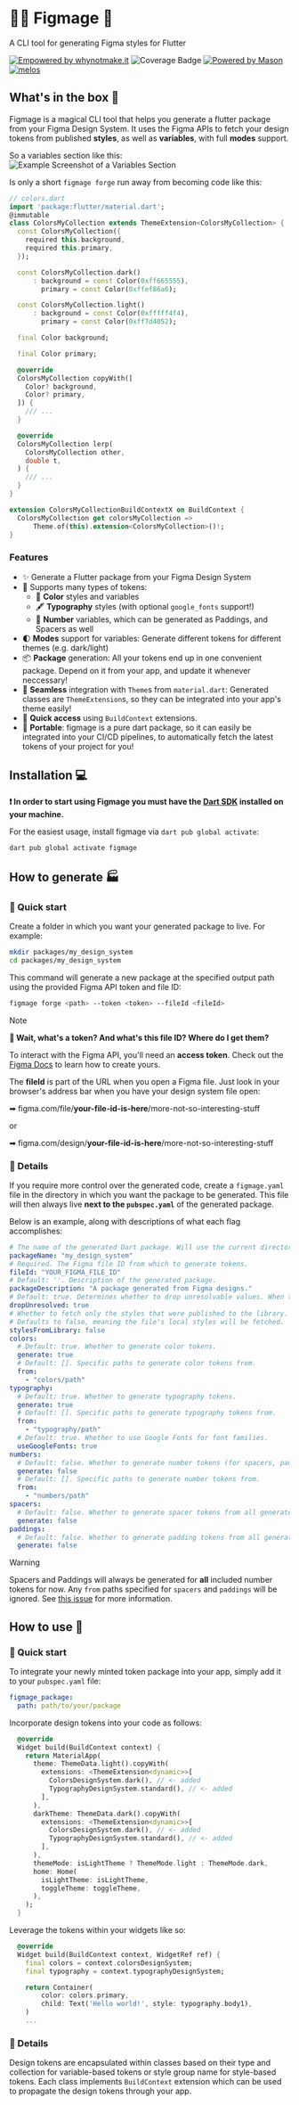 # 🧙‍♂️ Figmage 🧙
A CLI tool for generating Figma styles for Flutter

[![Empowered by whynotmake.it][wnmi_badge]](https://whynotmake.it)
![Coverage Badge](./coverage-total.svg)
[![Powered by Mason](https://img.shields.io/endpoint?url=https%3A%2F%2Ftinyurl.com%2Fmason-badge)](https://github.com/felangel/mason)
[![melos](https://img.shields.io/badge/maintained%20with-melos-f700ff.svg)](https://github.com/invertase/melos)


## What's in the box 🎁
Figmage is a magical CLI tool that helps you generate a flutter package from your Figma Design System. It uses the Figma APIs to fetch your design tokens from published **styles**, as well as **variables**, with full **modes** support.

So a variables section like this:
![Example Screenshot of a Variables Section](doc/example_variables.jpg)

Is only a short `figmage forge` run away from becoming code like this:

```dart
// colors.dart
import 'package:flutter/material.dart';
@immutable
class ColorsMyCollection extends ThemeExtension<ColorsMyCollection> {
  const ColorsMyCollection({
    required this.background,
    required this.primary,
  });

  const ColorsMyCollection.dark()
      : background = const Color(0xff665555),
        primary = const Color(0xffef86a6);

  const ColorsMyCollection.light()
      : background = const Color(0xfffff4f4),
        primary = const Color(0xff7d4052);

  final Color background;

  final Color primary;

  @override
  ColorsMyCollection copyWith([
    Color? background,
    Color? primary,
  ]) {
    /// ...
  }

  @override
  ColorsMyCollection lerp(
    ColorsMyCollection other,
    double t,
  ) {
    /// ...
  } 
}

extension ColorsMyCollectionBuildContextX on BuildContext {
  ColorsMyCollection get colorsMyCollection =>
      Theme.of(this).extension<ColorsMyCollection>()!;
}
```

### Features
- ✨ Generate a Flutter package from your Figma Design System
- 🎨 Supports many types of tokens:
  - 🌈 **Color** styles and variables
  - 🖋️ **Typography** styles (with optional `google_fonts` support!)
  - 🔢 **Number** variables, which can be generated as Paddings, and Spacers as well
- 🌓 **Modes** support for variables: Generate different tokens for different themes (e.g. dark/light)
- 📦 **Package** generation: All your tokens end up in one convenient package. Depend on it from your app, and update it whenever neccessary!
- 🤝 **Seamless** integration with `Theme`s from `material.dart`: Generated classes are `ThemeExtension`s, so they can be integrated into your app's theme easily!
- 🎯 **Quick access** using `BuildContext` extensions.
- 🔮 **Portable**: figmage is a pure dart package, so it can easily be integrated into your CI/CD pipelines, to automatically fetch the latest tokens of your project for you!


## Installation 💻

**❗ In order to start using Figmage you must have the [Dart SDK][dart_install_link] installed on your machine.**

For the easiest usage, install figmage via `dart pub global activate`:

```sh
dart pub global activate figmage
```

## How to generate 🏭

### 🚀 Quick start

Create a folder in which you want your generated package to live. For example:
  
```sh
mkdir packages/my_design_system
cd packages/my_design_system
```

This command will generate a new package at the specified output path using the provided Figma API token and file ID:

```sh
figmage forge <path> --token <token> --fileId <fileId>
```

> [!NOTE] 
> **🤔 Wait, what's a token? And what's this file ID? Where do I get them?**
>
> To interact with the Figma API, you'll need an **access token**. Check out the [Figma Docs](https://www.figma.com/developers/api#access-tokens) to learn how to create yours.
>
> The **fileId** is part of the URL when you open a Figma file. Just look in your browser's address bar when you have your design system file open:
>
> ➡ figma.com/file/**your-file-id-is-here**/more-not-so-interesting-stuff
>
> or
> 
> ➡ figma.com/design/**your-file-id-is-here**/more-not-so-interesting-stuff


### 🎨 Details

If you require more control over the generated code, create a `figmage.yaml` file in the directory in which you want the package to be generated. This file will then always live **next to the `pubspec.yaml`** of the generated package.

Below is an example, along with descriptions of what each flag accomplishes:

```yaml
# The name of the generated Dart package. Will use the current directory name if not provided.
packageName: "my_design_system"
# Required. The Figma file ID from which to generate tokens.
fileId: "YOUR_FIGMA_FILE_ID"
# Default: ''. Description of the generated package.
packageDescription: "A package generated from Figma designs."
# Default: true. Determines whether to drop unresolvable values. When true, values that cannot be resolved (e.g., an alias pointing to a missing variable) are omitted, ensuring all tokens are resolvable in all modes (e.g., light and dark mode). When false, unresolved variables are included but will return null. Defaults to false.
dropUnresolved: true
# Whether to fetch only the styles that were published to the library.
# Defaults to false, meaning the file's local styles will be fetched.
stylesFromLibrary: false
colors:
  # Default: true. Whether to generate color tokens.
  generate: true
  # Default: []. Specific paths to generate color tokens from.
  from:
    - "colors/path"
typography:
  # Default: true. Whether to generate typography tokens.
  generate: true
  # Default: []. Specific paths to generate typography tokens from.
  from:
    - "typography/path"
  # Default: true. Whether to use Google Fonts for font families.
  useGoogleFonts: true
numbers:
  # Default: false. Whether to generate number tokens (for spacers, paddings, borders).
  generate: false
  # Default: []. Specific paths to generate number tokens from.
  from:
    - "numbers/path"
spacers:
  # Default: false. Whether to generate spacer tokens from all generated number tokens (see above).
  generate: false
paddings:
  # Default: false. Whether to generate padding tokens from all generated number tokens (see above).
  generate: false
```
> [!WARNING]
> Spacers and Paddings will always be generated for **all** included number tokens for now. Any `from` paths specified for `spacers` and `paddings` will be ignored. See [this issue](https://github.com/whynotmake-it/figmage/issues/76) for more information.


## How to use 📲

### 🚀 Quick start

To integrate your newly minted token package into your app, simply add it to your `pubspec.yaml` file:

```yaml
figmage_package:
  path: path/to/your/package
```

Incorporate design tokens into your code as follows:

```dart
  @override
  Widget build(BuildContext context) {
    return MaterialApp(
      theme: ThemeData.light().copyWith(
        extensions: <ThemeExtension<dynamic>>[
          ColorsDesignSystem.dark(), // <- added
          TypographyDesignSystem.standard(), // <- added
        ],
      ),
      darkTheme: ThemeData.dark().copyWith(
        extensions: <ThemeExtension<dynamic>>[
          ColorsDesignSystem.dark(), // <- added
          TypographyDesignSystem.standard(), // <- added
        ],
      ),
      themeMode: isLightTheme ? ThemeMode.light : ThemeMode.dark,
      home: Home(
        isLightTheme: isLightTheme,
        toggleTheme: toggleTheme,
      ),
    );
  }
```

Leverage the tokens within your widgets like so:

```dart
  @override
  Widget build(BuildContext context, WidgetRef ref) {
    final colors = context.colorsDesignSystem;
    final typography = context.typographyDesignSystem;

    return Container(
        color: colors.primary,
        child: Text('Hello world!', style: typography.body1),
    )
    ...
```

### 🎨 Details

Design tokens are encapsulated within classes based on their type and collection for variable-based tokens or style group name for style-based tokens. Each class implements `BuildContext` extension which can be used to propagate the design tokens through your app.

[dart_install_link]: https://dart.dev/get-dart
[github_actions_link]: https://docs.github.com/en/actions/learn-github-actions
[license_badge]: https://img.shields.io/badge/license-MIT-blue.svg
[license_link]: https://opensource.org/licenses/MIT
[mason_link]: https://github.com/felangel/mason
[very_good_ventures_link]: https://verygood.ventures
[wnmi_badge]:
  https://img.shields.io/badge/empowered_by-whynotmake.it-black?logo=data%3Aimage%2Fpng%3Bbase64%2CiVBORw0KGgoAAAANSUhEUgAAAJYAAACWCAYAAAA8AXHiAAAACXBIWXMAAAsTAAALEwEAmpwYAAAAAXNSR0IArs4c6QAAAARnQU1BAACxjwv8YQUAAAe2SURBVHgB7Z2BlaM2EIbHqWBLoITtIE4HlwpMKthNBSYV5DpYXwWXVOB0cNcB6WC3g4l44Lw5kECCEUjwf%2B%2Fx%2FNaGGYG%2BNQLGQAQAAAAAAAAAAAAAAAAAAAAAAAAAAAAAAAAAAAAAAHAgTpQgzHw2L0X35%2FfT6fSdVsDkfTIvL2Y6m%2BnZTM3fH00bzPTFtONGID9Mx76Y6Z2H1GYqKCIm%2FidH7lXbAZQxHXblaS4UAc%2FcDxr5ngmkT2DHqsoVmBty5YKjY5uOezPTV44oF7ulqrgdbzXzPJvpBrkyYkSqZzFPyRHkGpGqdMxfTbUVJICPVGJeVblCpRLLQa6UCZFKLKMi11ypxPKQK0XmSCWWXSTXUqlEHMiVEkukEjFmyaUllYgHuVJAQyoRK0gubalEXJdcTwTioymViOklVyypRHybXBWBuMSQSsR2yfWp%2B%2FwlplSiHZ978b8RiEdMqUSO0pVjDam6NhSW%2FG8xch2esQ4nZUZyRZdqJP%2BDmjGg16PboNGlEvkqHueVIsDtt1U9kRtHixqYjXi2bNyoG9aRU1KQMp5SHVKunygORe%2Fvv1co1vt54vOSFOlEvdNwXW9m%2BtVMX3rvN6cg7keSSx0ejjnuFBH2L33RqopwfVNVvflwElUTth%2BRrV2kd%2BcIcvlKJeaHXJo4OnatIr2y%2BzzoDL1HviCpxHKQSwt2D6ZjF%2BmVvfm0qiJmSSWWh1xaMCdTpLe0KmKRVCIO5NKC0ynSm1sVoSKViAe5tOB0ivRCqyJUpRJxXXIVBMLgdIr0fKsiokgl4tvk%2BkwgHOZkivRc7XjtPj%2FHlEq0oy%2FXO4F5MCdTpOdqh4uKImDLw%2B0tBkAozMkU6fnKVVEEeFhuI6kZA%2FpwRjr1yu2u6E%2BOKJVHOx68UQRM3CczfZvIjaPFOXD47qikCEy040zKeEoFuZbA%2FnKVFJGRdlSkyIhUzXvN%2BOrGkEsHbm8hVPNGUol2qJxvG4k%2FJtWTmA8nUbXglcZUHu2IdRnKSyoxP%2BRaCkc%2B%2BpvRHu3LUEFSieUg11xSk0q0S%2Bsy1CypxPKQK5RUpXqwVK6lUok4kMuX1KV6MFcuLalEPMg1RS5SPeDwy1CqUom4qIpwkZtUD9j%2FMlQUqUR8m1xRf6ySPOy%2BNlZSBvB0VURUqUQ7BlURmvGzw7HRS8qIEblc94hXlUq0o%2B7lufARx1ts%2F0lYSRnC0z%2FnjypV14YxkQs6CmZlX3sb4C%2FKFG53eVNPsYgp1XUi93GOFnl4D6koN%2BlYCx6vTthSqiTkinXvBhv9Df1BK8BtbVdzkbugdWjuUfHL6XRSX79GKvNS9d5u8tzM1N8DHONeETwsBykpMvzjQLvWkovdR7drf1PVcp34iCdRNxLrPtYRM2M%2Bsb3EZ1OpxLzHkmsjsSrfDvGMt8p5ql7Oa%2Bg6HEquLcRy5J3sGEecLKQSyx5Drq3EcuT27qBu%2BaykEjH2L9eWYjnye3VUrlKJWPu%2BcL21WI42jHZY7lKJmPu9cJ2CWI52WDuO21MK2UslYtvkyv%2FCNQ8P%2FUvaCIdc3LXxrXt934tUIsc9lT5QoeusPmfakBG5XGQtVZenf1mtolxxSFVTAgTIlb1UXa5qF2K5pOKEjkg85Kr3IFWX797L9YlyY%2B2NtoQJuc4UgQ2kerHkKygn2H6RNtpG02BErpKU2UCqiyVffqcbeLgLjLbRNGGlyz8TOa6xc%2FTyXdhOQbnBw%2FM%2FJWVCTLkSkirPIkvLimR1Ii6GXAlJVVGu9NeEMkRTLkilBA8L4c6UIRpyQSpFLB2S7QXPJXJBKmXY%2FoCmKDeJXYM5ckGqSLD9sXKHkAtSRYTdjwzZtVyQagUOJtdXtn9LQ6oYHEguhlQrc1C5aki1AgeUK8plE0hl4WByqYs1IhVuF3kguWrWrYq48DQqT9DIFsgVHPvC%2FkAuhlw%2BMS8OgZrSpDvksgC5JmNdHOJUYp5XyGUBcjljXHhCKjFvCbksQK7Bshf2lEosA7lsQK7%2Fl7lwoFRiWZtcOBVxdLlY4eSnQ67PdHSOKpeGVCJWf0D%2FTuBwclXsfrpsRTPh4U1NCgKHr4pYJFWXq4ZYDvYmF%2Fs90WKxVF2uGmKNsEO5pr61KlIAYnmwJ7kmxKpICYjlyV7kcqyDqlSOPAUBO7nLxfZbCTWo%2F%2B4SYgWSq1w8XvryjZSBWDPITS7eoEgPYs0kF7l4vJw4mlwQawGpyzUiVcX2RxmryQWxFpKqXOxXpFfGkgtiKZCaXJxAkR4Pd7X5P4ViC1KQi9tLNldfqcRyLrlm%2FYTM0oaaVuZEO4Lbr%2FvmnFDR%2B%2Bh2Op1%2BowC6%2F%2FCrmULuhV443v%2FD5K9oPF9pXmz%2FBB8U9vzsJxo%2Bfzt4%2FUEPjW%2BukRhzqALylqxPzRhf6cAL5GI9qZoxTvCTH7iVy6cCwoea9%2F4U%2B7XhGXKxjlQ1t6cTZg%2BWu3bceL5g70vbsJRdjbH68MiYy0y%2Fm3HHh8e8X8xUkQcm3r%2BkTCdHiCAfcr1AJNj9LdS899b9Z98d%2F%2Fk3AsAFz9vF3QiAKQLlws%2BlQBjdrs8lWHOjjfye4Zcgux68j8Ht0zKaQ%2FFmYNwMdr%2BbQe8%2FBAAAAAAAAAAAAAAAAAAAAAAAAAAAAAAAAAAAAAAAAAAASfAfQWaAgS7EyI8AAAAASUVORK5CYII%3D
